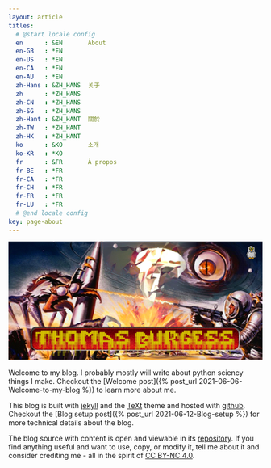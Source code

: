 ```yaml
---
layout: article
titles:
  # @start locale config
  en      : &EN       About
  en-GB   : *EN
  en-US   : *EN
  en-CA   : *EN
  en-AU   : *EN
  zh-Hans : &ZH_HANS  关于
  zh      : *ZH_HANS
  zh-CN   : *ZH_HANS
  zh-SG   : *ZH_HANS
  zh-Hant : &ZH_HANT  關於
  zh-TW   : *ZH_HANT
  zh-HK   : *ZH_HANT
  ko      : &KO       소개
  ko-KR   : *KO
  fr      : &FR       À propos
  fr-BE   : *FR
  fr-CA   : *FR
  fr-CH   : *FR
  fr-FR   : *FR
  fr-LU   : *FR
  # @end locale config
key: page-about
---
```


![planet7](assets/planet7.png)

Welcome to my blog. I probably mostly will write about python sciency things I make. 
Checkout the [Welcome post]({% post_url 2021-06-06-Welcome-to-my-blog %}) to learn more about me.

This blog is built with [jekyll](http://jekyllrb.com/) and the 
[TeXt](https://github.com/kitian616/jekyll-TeXt-theme) theme and hosted with 
[github](https://github.com/). Checkout the 
[Blog setup post]({% post_url 2021-06-12-Blog-setup %}) 
for more technical details about the blog.

The blog source with content is open and viewable in its 
[repository](https://github.com/thomasburgess/thomasburgess.github.io).
If you find anything useful and want to use, copy, or modify it, tell me 
about it and consider crediting me - all in the spirit of 
[CC BY-NC 4.0](https://creativecommons.org/licenses/by-nc/4.0/).
